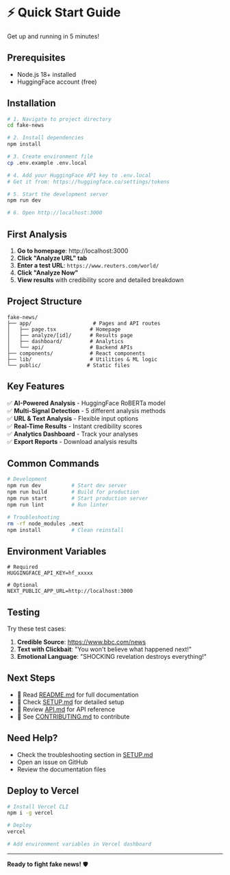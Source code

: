 # ⚡ Quick Start Guide

Get up and running in 5 minutes!

## Prerequisites

- Node.js 18+ installed
- HuggingFace account (free)

## Installation

```bash
# 1. Navigate to project directory
cd fake-news

# 2. Install dependencies
npm install

# 3. Create environment file
cp .env.example .env.local

# 4. Add your HuggingFace API key to .env.local
# Get it from: https://huggingface.co/settings/tokens

# 5. Start the development server
npm run dev

# 6. Open http://localhost:3000
```

## First Analysis

1. **Go to homepage**: http://localhost:3000
2. **Click "Analyze URL" tab**
3. **Enter a test URL**: `https://www.reuters.com/world/`
4. **Click "Analyze Now"**
5. **View results** with credibility score and detailed breakdown

## Project Structure

```
fake-news/
├── app/                    # Pages and API routes
│   ├── page.tsx           # Homepage
│   ├── analyze/[id]/      # Results page
│   ├── dashboard/         # Analytics
│   └── api/               # Backend APIs
├── components/            # React components
├── lib/                   # Utilities & ML logic
└── public/               # Static files
```

## Key Features

✅ **AI-Powered Analysis** - HuggingFace RoBERTa model  
✅ **Multi-Signal Detection** - 5 different analysis methods  
✅ **URL & Text Analysis** - Flexible input options  
✅ **Real-Time Results** - Instant credibility scores  
✅ **Analytics Dashboard** - Track your analyses  
✅ **Export Reports** - Download analysis results  

## Common Commands

```bash
# Development
npm run dev          # Start dev server
npm run build        # Build for production
npm run start        # Start production server
npm run lint         # Run linter

# Troubleshooting
rm -rf node_modules .next
npm install          # Clean reinstall
```

## Environment Variables

```env
# Required
HUGGINGFACE_API_KEY=hf_xxxxx

# Optional
NEXT_PUBLIC_APP_URL=http://localhost:3000
```

## Testing

Try these test cases:

1. **Credible Source**: https://www.bbc.com/news
2. **Text with Clickbait**: "You won't believe what happened next!"
3. **Emotional Language**: "SHOCKING revelation destroys everything!"

## Next Steps

- 📖 Read [README.md](./README.md) for full documentation
- 🔧 Check [SETUP.md](./SETUP.md) for detailed setup
- 🔌 Review [API.md](./API.md) for API reference
- 🤝 See [CONTRIBUTING.md](./CONTRIBUTING.md) to contribute

## Need Help?

- Check the troubleshooting section in [SETUP.md](./SETUP.md)
- Open an issue on GitHub
- Review the documentation files

## Deploy to Vercel

```bash
# Install Vercel CLI
npm i -g vercel

# Deploy
vercel

# Add environment variables in Vercel dashboard
```

---

**Ready to fight fake news!** 🛡️
